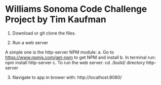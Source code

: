 Williams Sonoma 
Code Challenge Project
by Tim Kaufman
========================

1. Download or git clone the files.

2. Run a web server

A simple one is the http-server NPM module:
a. Go to https://www.npmjs.com/get-npm to get NPM and install
b. In terminal run:
  npm install http-server
c. To run the web server:
  cd ./build/ directory
  http-server

3. Navigate to app in brower with:
  http://localhost:8080/

